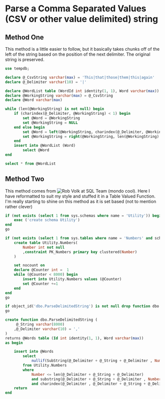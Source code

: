 
# Parse a Comma Separated Values (CSV or other value delimited) string

## Method One

This method is a little easier to follow, but it basically takes chunks off of the left of the string based on the position of the next delimiter.  The original string is preserved.

```sql
use tempdb;

declare @_CsvString varchar(max) = 'This|that|those|them|this|again'
declare @_Delimiter varchar(10) = '|'

declare @WordList table (WordId int identity(1, 1), Word varchar(max))
declare @WorkingString varchar(max) = @_CsvString
declare @Word varchar(max)

while (len(@WorkingString) is not null) begin 
    if (charindex(@_Delimiter, @WorkingString) < 1) begin
        set @Word = @WorkingString
        set @WorkingString = NULL
    end else begin
        set @Word = left(@WorkingString, charindex(@_Delimiter, @WorkingString) -1)
        set @WorkingString = right(@WorkingString, len(@WorkingString) - len(@Word)-1)
    end
    insert into @WordList (Word)
        select @Word
end

select * from @WordList
```

## Method Two

This method comes from ![Rob Volk at SQL Team](http://www.sqlteam.com/article/parsing-csv-values-into-multiple-rows#) (mondo cool). Here I have reformatted to suit my style and stuffed it in a Table Valued Function. I'm really starting to shine on this method as it is set based (not to mention rather clever)

```sql
if (not exists (select 1 from sys.schemas where name = 'Utility')) begin
    exec ('create schema Utility')
end
go

if (not exists (select 1 from sys.tables where name = 'Numbers' and schema_id = schema_id('Utility'))) begin
    create table Utility.Numbers(
        Number int not null
        ,constraint PK_Numbers primary key clustered(Number)
    )

    set nocount on
    declare @Counter int =  1
    while (@Counter < 8000) begin
        insert into Utility.Numbers values (@Counter)
        set @Counter +=1
    end
end
go

if object_id('dbo.ParseDelimitedString') is not null drop function dbo.ParseDelimitedString
go

create function dbo.ParseDelimitedString (
     @_String varchar(8000)
    ,@_Delimiter varchar(10) = ','
)
returns @Words table (Id int identity(1, 1), Word varchar(max))
as begin

    insert into @Words
        select
            nullif(SubString(@_Delimiter + @_String + @_Delimiter , Number , CharIndex(@_Delimiter , @_Delimiter + @_String + @_Delimiter , Number) - Number) , '') AS Word
        from Utility.Numbers
        where
            Number <= len(@_Delimiter + @_String + @_Delimiter)
            and substring(@_Delimiter + @_String + @_Delimiter , Number - 1, 1) = @_Delimiter
            and charindex(@_Delimiter , @_Delimiter + @_String + @_Delimiter , Number) - Number > 0
    return
end
```
